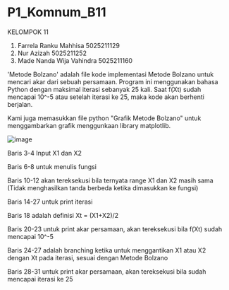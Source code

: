 # P1_Komnum_B11

KELOMPOK 11
1. Farrela Ranku Mahhisa 5025211129
2. Nur Azizah 5025211252
3. Made Nanda Wija Vahindra 5025211160

'Metode Bolzano' adalah file kode implementasi Metode Bolzano untuk mencari akar dari sebuah persamaan. Program ini menggunakan bahasa Python dengan maksimal iterasi sebanyak 25 kali. Saat f(Xt) sudah mencapai 10^-5 atau setelah iterasi ke 25, maka kode akan berhenti berjalan.

Kami juga memasukkan file python "Grafik Metode Bolzano" untuk menggambarkan grafik menggunkaan library matplotlib.

![image](https://user-images.githubusercontent.com/114351382/198043444-242ac95f-b658-4f80-b08e-f62ed51e319f.png)

Baris 3-4 Input X1 dan X2

Baris 6-8 untuk menulis fungsi

Baris 10-12 akan tereksekusi bila ternyata range X1 dan X2 masih sama (Tidak menghasilkan tanda berbeda ketika dimasukkan ke fungsi)

Baris 14-27 untuk print iterasi

Baris 18 adalah definisi Xt = (X1+X2)/2

Baris 20-23 untuk print akar persamaan, akan tereksekusi bila f(Xt) sudah mencapai 10^-5

Baris 24-27 adalah branching ketika untuk menggantikan X1 atau X2 dengan Xt pada iterasi, sesuai dengan Metode Bolzano

Baris 28-31 untuk print akar persamaan, akan tereksekusi bila sudah mencapai iterasi ke 25
